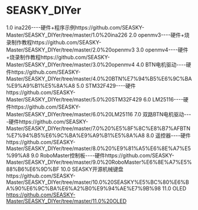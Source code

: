 # SEASKY_DIYer
1.0 ina226----硬件+程序示例https://github.com/SEASKY-Master/SEASKY_DIYer/tree/master/1.0%20ina226
2.0 openmv3----硬件+烧录制作教程https://github.com/SEASKY-Master/SEASKY_DIYer/tree/master/2.0%20openmv3
3.0 openmv4----硬件+烧录制作教程https://github.com/SEASKY-Master/SEASKY_DIYer/tree/master/3.0%20openmv4
4.0 BTN电机驱动----硬件https://github.com/SEASKY-Master/SEASKY_DIYer/tree/master/4.0%20BTN%E7%94%B5%E6%9C%BA%E9%A9%B1%E5%8A%A8
5.0 STM32F429----硬件https://github.com/SEASKY-Master/SEASKY_DIYer/tree/master/5.0%20STM32F429
6.0 LM25116----硬件https://github.com/SEASKY-Master/SEASKY_DIYer/tree/master/6.0%20LM25116
7.0 双路BTN电机驱动----硬件https://github.com/SEASKY-Master/SEASKY_DIYer/tree/master/7.0%20%E5%8F%8C%E8%B7%AFBTN%E7%94%B5%E6%9C%BA%E9%A9%B1%E5%8A%A8
8.0 遥控器----硬件https://github.com/SEASKY-Master/SEASKY_DIYer/tree/master/8.0%20%E9%81%A5%E6%8E%A7%E5%99%A8
9.0 RoboMaster控制板----硬件https://github.com/SEASKY-Master/SEASKY_DIYer/tree/master/9.0%20RoboMaster%E6%8E%A7%E5%88%B6%E6%9D%BF
10.0 SEASKY开源机械键盘https://github.com/SEASKY-Master/SEASKY_DIYer/tree/master/10.0%20SEASKY%E5%BC%80%E6%BA%90%E6%9C%BA%E6%A2%B0%E9%94%AE%E7%9B%98
11.0 OLED https://github.com/SEASKY-Master/SEASKY_DIYer/tree/master/11.0%20OLED
